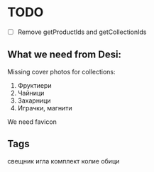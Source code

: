 # TODO

- [ ] Remove getProductIds and getCollectionIds

## What we need from Desi:

Missing cover photos for collections:
1. Фруктиери
2. Чайници
3. Захарници
4. Играчки, магнити

We need favicon

## Tags

свещник
иглa
комплект
колие
обици
